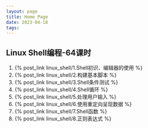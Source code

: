 ```yaml
---
layout: page
title: Home Page
date: 2023-04-18
tags: 
---
```


## Linux Shell编程-64课时

1. {% post_link linux_shell/1.Shell初识、编辑器的使用 %}  
1. {% post_link linux_shell/2.构建基本脚本 %}
1. {% post_link linux_shell/3.Shell条件测试 %}
1. {% post_link linux_shell/4.Shell循环 %}
1. {% post_link linux_shell/5.处理用户输入 %}
1. {% post_link linux_shell/6.使用重定向呈现数据 %}
1. {% post_link linux_shell/7.Shell函数 %}
1. {% post_link linux_shell/8.正则表达式 %}  
